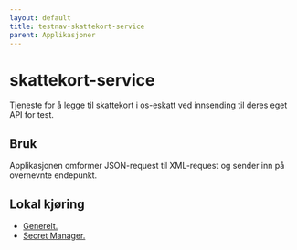 ```yaml
---
layout: default
title: testnav-skattekort-service
parent: Applikasjoner
---
```


# skattekort-service
Tjeneste for å legge til skattekort i os-eskatt ved innsending til deres eget API for test.

## Bruk
Applikasjonen omformer JSON-request til XML-request og sender inn på overnevnte endepunkt.

## Lokal kjøring
* [Generelt.](../../docs/modules/ROOT/pages/local/local_general.adoc)
* [Secret Manager.](../../docs/modules/ROOT/pages/local/local_secretmanager.adoc)

